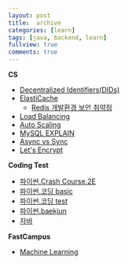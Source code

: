 ```yaml
---
layout: post
title:  archive
categories: [learn]
tags: [java, backend, learn]
fullview: true
comments: true
---
```


<!-- <a class="btn btn-sm btn-default" href="https://jnuho.github.io/learn">☰ Read</a> -->


**CS**
- [Decentralized Identifiers(DIDs)](did)
- [ElastiCache](elasticache)
    - [Redis 개발환경 보안 취약점](redis_hacked)
- [Load Balancing](load_balancing)
- [Auto Scaling](auto_scaling)
- [MySQL EXPLAIN](mysql_explain)
- [Async vs Sync](async_sync)
- [Let's Encrypt](letsencrypt)

**Coding Test**
- [파이썬.Crash Course.2E](python_crash_course)
- [파이썬.코딩 basic](python_coding_basic)
- [파이썬.코딩 test](python_coding_test)
- [파이썬.baekjun](python_baekjun)
- [자바](README_java)

**FastCampus**
- [Machine Learning](ml)
